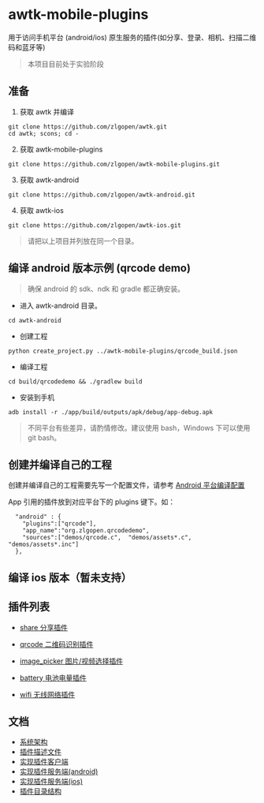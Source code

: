 # awtk-mobile-plugins

用于访问手机平台 (android/ios) 原生服务的插件(如分享、登录、相机、扫描二维码和蓝牙等)

>本项目目前处于实验阶段

## 准备

1. 获取 awtk 并编译

```
git clone https://github.com/zlgopen/awtk.git
cd awtk; scons; cd -
```

2. 获取 awtk-mobile-plugins

```
git clone https://github.com/zlgopen/awtk-mobile-plugins.git
```

3. 获取 awtk-android

```
git clone https://github.com/zlgopen/awtk-android.git
```

4. 获取 awtk-ios

```
git clone https://github.com/zlgopen/awtk-ios.git
```

> 请把以上项目并列放在同一个目录。

## 编译 android 版本示例 (qrcode demo)

> 确保 android 的 sdk、ndk 和 gradle 都正确安装。

* 进入 awtk-android 目录。

```
cd awtk-android 
```

* 创建工程

```
python create_project.py ../awtk-mobile-plugins/qrcode_build.json
```

* 编译工程

```
cd build/qrcodedemo && ./gradlew build
```

* 安装到手机

```
adb install -r ./app/build/outputs/apk/debug/app-debug.apk
```

> 不同平台有些差异，请酌情修改。建议使用 bash，Windows 下可以使用 git bash。

## 创建并编译自己的工程

创建并编译自己的工程需要先写一个配置文件，请参考 [Android 平台编译配置](https://github.com/zlgopen/awtk/blob/master/docs/build_config.md)

App 引用的插件放到对应平台下的 plugins 键下。如：

```
  "android" : { 
    "plugins":["qrcode"],
    "app_name":"org.zlgopen.qrcodedemo",
    "sources":["demos/qrcode.c",  "demos/assets*.c", "demos/assets*.inc"]
  }, 
```


## 编译 ios 版本（暂未支持）

## 插件列表

* [share 分享插件](src/share/README.md)

* [qrcode 二维码识别插件](src/qrcode/README.md)

* [image_picker 图片/视频选择插件](src/image_picker/README.md)

* [battery 电池电量插件](src/battery/README.md)

* [wifi 无线网络插件](src/wifi/README.md)

## 文档

* [系统架构](docs/arch.md)
* [插件描述文件](docs/plugin_config.md)
* [实现插件客户端](docs/plugin_client.md)
* [实现插件服务端(android)](docs/plugin_android.md)
* [实现插件服务端(ios)](docs/plugin_ios.md)
* [插件目录结构](docs/plugin_folder_struct.md)

